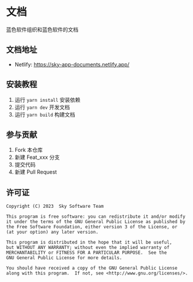 # 文档

蓝色软件组织和蓝色软件的文档

## 文档地址

* Netlify: <https://sky-app-documents.netlify.app/>

## 安装教程

1. 运行 `yarn install` 安装依赖
2. 运行 `yarn dev` 开发文档
3. 运行 `yarn build` 构建文档

## 参与贡献

1. Fork 本仓库
2. 新建 Feat_xxx 分支
3. 提交代码
4. 新建 Pull Request

## 许可证

    Copyright (C) 2023  Sky Software Team

    This program is free software: you can redistribute it and/or modify
    it under the terms of the GNU General Public License as published by
    the Free Software Foundation, either version 3 of the License, or
    (at your option) any later version.

    This program is distributed in the hope that it will be useful,
    but WITHOUT ANY WARRANTY; without even the implied warranty of
    MERCHANTABILITY or FITNESS FOR A PARTICULAR PURPOSE.  See the
    GNU General Public License for more details.

    You should have received a copy of the GNU General Public License
    along with this program.  If not, see <http://www.gnu.org/licenses/>.
